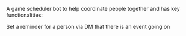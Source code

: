 A game scheduler bot to help coordinate people together and has key functionalities:

Set a reminder for a person via DM that there is an event going on
